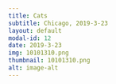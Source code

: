```yaml
---
title: Cats
subtitle: Chicago, 2019-3-23
layout: default
modal-id: 12
date: 2019-3-23
img: 10101310.png
thumbnail: 10101310.png
alt: image-alt
---
```

